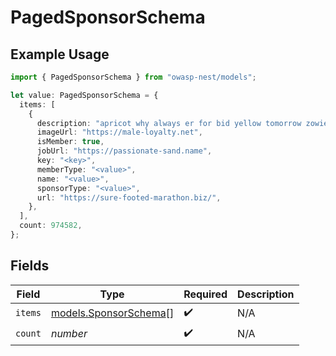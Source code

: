 # PagedSponsorSchema

## Example Usage

```typescript
import { PagedSponsorSchema } from "owasp-nest/models";

let value: PagedSponsorSchema = {
  items: [
    {
      description: "apricot why always er for bid yellow tomorrow zowie gah",
      imageUrl: "https://male-loyalty.net",
      isMember: true,
      jobUrl: "https://passionate-sand.name",
      key: "<key>",
      memberType: "<value>",
      name: "<value>",
      sponsorType: "<value>",
      url: "https://sure-footed-marathon.biz/",
    },
  ],
  count: 974582,
};
```

## Fields

| Field                                                | Type                                                 | Required                                             | Description                                          |
| ---------------------------------------------------- | ---------------------------------------------------- | ---------------------------------------------------- | ---------------------------------------------------- |
| `items`                                              | [models.SponsorSchema](../models/sponsorschema.md)[] | :heavy_check_mark:                                   | N/A                                                  |
| `count`                                              | *number*                                             | :heavy_check_mark:                                   | N/A                                                  |